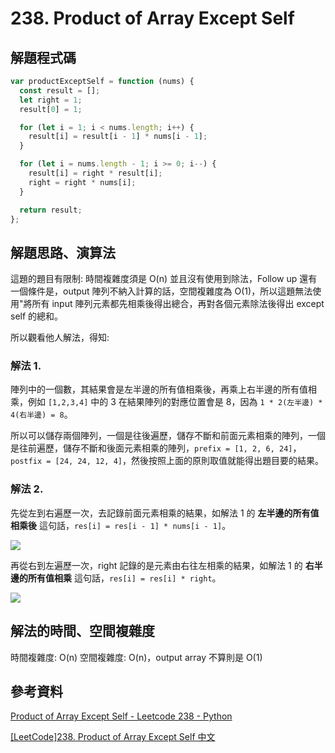 # 238. Product of Array Except Self

## 解題程式碼

```javascript
var productExceptSelf = function (nums) {
  const result = [];
  let right = 1;
  result[0] = 1;

  for (let i = 1; i < nums.length; i++) {
    result[i] = result[i - 1] * nums[i - 1];
  }

  for (let i = nums.length - 1; i >= 0; i--) {
    result[i] = right * result[i];
    right = right * nums[i];
  }

  return result;
};
```

## 解題思路、演算法

這題的題目有限制: 時間複雜度須是 O(n) 並且沒有使用到除法，Follow up 還有一個條件是，output 陣列不納入計算的話，空間複雜度為 O(1)，所以這題無法使用"將所有 input 陣列元素都先相乘後得出總合，再對各個元素除法後得出 except self 的總和。

所以觀看他人解法，得知:

### 解法 1.

陣列中的一個數，其結果會是左半邊的所有值相乘後，再乘上右半邊的所有值相乘，例如 `[1,2,3,4]` 中的 3 在結果陣列的對應位置會是 8，因為 `1 * 2(左半邊) * 4(右半邊) = 8`。

所以可以儲存兩個陣列，一個是往後遍歷，儲存不斷和前面元素相乘的陣列，一個是往前遍歷，儲存不斷和後面元素相乘的陣列，`prefix = [1, 2, 6, 24]`，`postfix = [24, 24, 12, 4]`，然後按照上面的原則取值就能得出題目要的結果。

### 解法 2.

先從左到右遍歷一次，去記錄前面元素相乘的結果，如解法 1 的 **左半邊的所有值相乘後** 這句話，`res[i] = res[i - 1] * nums[i - 1]`。

![](https://upload.cc/i1/2023/09/09/6nCGxp.png)

再從右到左遍歷一次，right 記錄的是元素由右往左相乘的結果，如解法 1 的 **右半邊的所有值相乘** 這句話，`res[i] = res[i] * right`。

![](https://upload.cc/i1/2023/09/09/ugdLO8.png)

## 解法的時間、空間複雜度

時間複雜度: O(n)
空間複雜度: O(n)，output array 不算則是 O(1)

## 參考資料

[Product of Array Except Self - Leetcode 238 - Python](https://youtu.be/bNvIQI2wAjk?si=DssHCMBCkc4_ujaD)

[[LeetCode]238. Product of Array Except Self 中文](https://youtu.be/rpQhKorJRd8?si=t-rinegyyzteRcjz)
